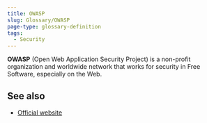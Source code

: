 ```yaml
---
title: OWASP
slug: Glossary/OWASP
page-type: glossary-definition
tags:
  - Security
---
```


**OWASP** (Open Web Application Security Project) is a non-profit organization and worldwide network that works for security in Free Software, especially on the Web.

## See also

- [Official website](https://owasp.org/)
